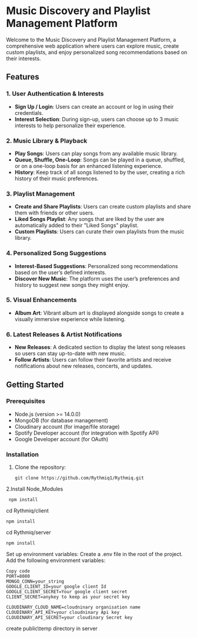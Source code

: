# Music Discovery and Playlist Management Platform

Welcome to the Music Discovery and Playlist Management Platform, a comprehensive web application where users can explore music, create custom playlists, and enjoy personalized song recommendations based on their interests.

## Features

### 1. **User Authentication & Interests**
- **Sign Up / Login**: Users can create an account or log in using their credentials.
- **Interest Selection**: During sign-up, users can choose up to 3 music interests to help personalize their experience.

### 2. **Music Library & Playback**
- **Play Songs**: Users can play songs from any available music library.
- **Queue, Shuffle, One-Loop**: Songs can be played in a queue, shuffled, or on a one-loop basis for an enhanced listening experience.
- **History**: Keep track of all songs listened to by the user, creating a rich history of their music preferences.

### 3. **Playlist Management**
- **Create and Share Playlists**: Users can create custom playlists and share them with friends or other users.
- **Liked Songs Playlist**: Any songs that are liked by the user are automatically added to their "Liked Songs" playlist.
- **Custom Playlists**: Users can curate their own playlists from the music library.

### 4. **Personalized Song Suggestions**
- **Interest-Based Suggestions**: Personalized song recommendations based on the user’s defined interests.
- **Discover New Music**: The platform uses the user’s preferences and history to suggest new songs they might enjoy.

### 5. **Visual Enhancements**
- **Album Art**: Vibrant album art is displayed alongside songs to create a visually immersive experience while listening.

### 6. **Latest Releases & Artist Notifications**
- **New Releases**: A dedicated section to display the latest song releases so users can stay up-to-date with new music.
- **Follow Artists**: Users can follow their favorite artists and receive notifications about new releases, concerts, and updates.

## Getting Started

### Prerequisites
- Node.js (version >= 14.0.0)
- MongoDB (for database management)
- Cloudinary account (for image/file storage)
- Spotify Developer account (for integration with Spotify API)
- Google Developer account (for OAuth)

### Installation
1. Clone the repository:
   ```
   git clone https://github.com/Rythmiq1/Rythmiq.git

2.Install Node_Modules
  ```
   npm install
```
cd Rythmiq/client
```
npm install
```
cd Rythmiq/server
```
npm install
```
Set up environment variables:
Create a .env file in the root of the project.
Add the following environment variables:
```
Copy code
PORT=8080
MONGO_CONN=your_string
GOOGLE_CLIENT_ID=your google client Id
GOOGLE_CLIENT_SECRET=Your google client secret
CLIENT_SECRET=anykey to keep as your secret key

CLOUDINARY_CLOUD_NAME=cloudninary organisation name
CLOUDINARY_API_KEY=your cloudninary Api key
CLOUDINARY_API_SECRET=your cloudinary Secret key
```
create public\temp directory in server
